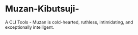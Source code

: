 # Muzan-Kibutsuji-
A CLI Tools - Muzan is cold-hearted, ruthless, intimidating, and exceptionally intelligent.
